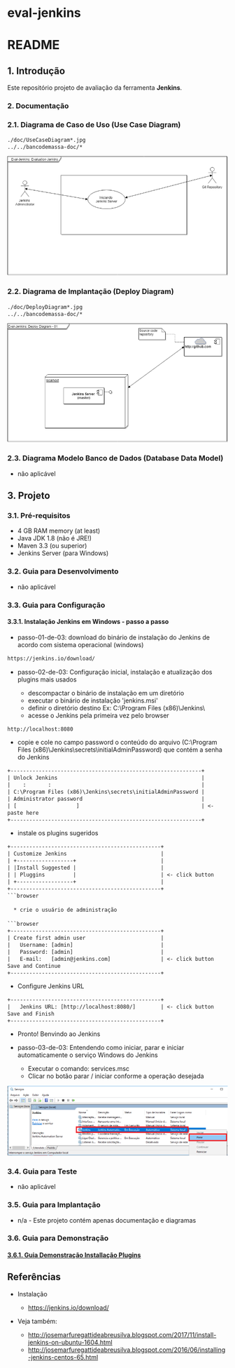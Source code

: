 # eval-jenkins

# README #


## 1. Introdução ##

Este repositório projeto de avaliação da ferramenta **Jenkins**. 

### 2. Documentação ###

### 2.1. Diagrama de Caso de Uso (Use Case Diagram) ###

```image-file
./doc/UseCaseDiagram*.jpg
../../bancodemassa-doc/*
```
![UseCaseDiagram](https://github.com/josemarsilva/eval-jenkins/blob/master/doc/UseCaseDiagram-01.png) 


### 2.2. Diagrama de Implantação (Deploy Diagram) ###

```image-file
./doc/DeployDiagram*.jpg
../../bancodemassa-doc/*
```
![DeployDiagram](https://github.com/josemarsilva/eval-jenkins/blob/master/doc/DeployDiagram-01.png) 


### 2.3. Diagrama Modelo Banco de Dados (Database Data Model) ###

* não aplicável

## 3. Projeto ##

### 3.1. Pré-requisitos ###

* 4 GB RAM memory (at least)
* Java JDK 1.8 (não é JRE!)
* Maven 3.3 (ou superior)
* Jenkins Server (para Windows)


### 3.2. Guia para Desenvolvimento ###

* não aplicável


### 3.3. Guia para Configuração ###

#### 3.3.1. Instalação Jenkins em Windows - passo a passo ####

* passo-01-de-03: download do binário de instalação do Jenkins de acordo com sistema operacional (windows)

```html
https://jenkins.io/download/
```


* passo-02-de-03: Configuração inicial, instalação e atualização dos plugins mais usados

  * descompactar o binário de instalação em um diretório
  * executar o binário de instalação 'jenkins.msi'
  * definir o diretório destino Ex: C:\Program Files (x86)\Jenkins\
  * acesse o Jenkins pela primeira vez pelo browser
  
```browser
http://localhost:8080
```

  * copie e cole no campo password o conteúdo do arquivo (C:\Program Files (x86)\Jenkins\secrets\initialAdminPassword) que contém a senha do Jenkins 

```browser
+-------------------------------------------------------------+
| Unlock Jenkins                                              |
|    :       :                                                |
| C:\Program Files (x86)\Jenkins\secrets\initialAdminPassword |
| Administrator password                                      | 
| [                   ]                                       | <- paste here
+-------------------------------------------------------------+
```

  * instale os plugins sugeridos

```browser
+------------------------------------------------+
| Customize Jenkins                              |
| +------------------+                           |
| |Install Suggested |                           |
| | Pluggins         |                           | <- click button
| +------------------+                           |
+------------------------------------------------+
```browser

  * crie o usuário de administração

```browser
+------------------------------------------------+
| Create first admin user                        |
|   Username: [admin]                            |
|   Password: [admin]                            |
|   E-mail:   [admin@jenkins.com]                | <- click button Save and Continue
+------------------------------------------------+
```

  * Configure Jenkins URL

```browser
+------------------------------------------------+
|   Jenkins URL: [http://localhost:8080/]        | <- click button Save and Finish
+------------------------------------------------+
```

  * Pronto! Benvindo ao Jenkins


* passo-03-de-03: Entendendo como iniciar, parar e iniciar automaticamente o serviço Windows do Jenkins

  * Executar o comando: services.msc
  * Clicar no botão parar / iniciar conforme a operação desejada

![Services-Start-Stop](https://github.com/josemarsilva/eval-jenkins/blob/master/doc/services-start-stop.png) 



### 3.4. Guia para Teste ###

* não aplicável


### 3.5. Guia para Implantação ###

* n/a - Este projeto contém apenas documentação e diagramas


### 3.6. Guia para Demonstração ###

#### [3.6.1. Guia Demonstração Installação Plugins](https://github.com/josemarsilva/eval-jenkins/blob/master/README-GuiaDemo-InstallPlugins.md)  ####


## Referências ##

* Instalação
  * https://jenkins.io/download/

* Veja também: 
  * http://josemarfuregattideabreusilva.blogspot.com/2017/11/install-jenkins-on-ubuntu-1604.html
  * http://josemarfuregattideabreusilva.blogspot.com/2016/06/installing-jenkins-centos-65.html
